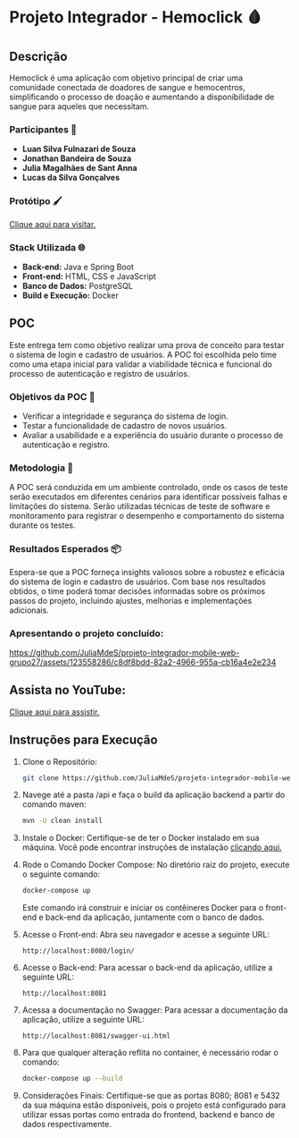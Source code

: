 # Projeto Integrador - Hemoclick 🩸

## Descrição

Hemoclick é uma aplicação com objetivo principal de criar uma comunidade conectada de doadores de sangue e hemocentros, simplificando o processo de doação e aumentando a disponibilidade de sangue para aqueles que necessitam.

### Participantes 👥

- **Luan Silva Fulnazari de Souza**
- **Jonathan Bandeira de Souza**
- **Julia Magalhães de Sant Anna**
- **Lucas da Silva Gonçalves**

### Protótipo 🖌️

[Clique aqui para visitar.](https://www.figma.com/file/F4Y4xlyGj2p76RkSUNRNCz/Projeto-Integrador?type=design&node-id=0-2&mode=design)


### Stack Utilizada 🌐

- **Back-end:** Java e Spring Boot
- **Front-end:** HTML, CSS e JavaScript
- **Banco de Dados:** PostgreSQL
- **Build e Execução:** Docker

## POC

Este entrega tem como objetivo realizar uma prova de conceito para testar o sistema de login e cadastro de usuários. A POC foi escolhida pelo time como uma etapa inicial para validar a viabilidade técnica e funcional do processo de autenticação e registro de usuários.

### Objetivos da POC 📝

- Verificar a integridade e segurança do sistema de login.
- Testar a funcionalidade de cadastro de novos usuários.
- Avaliar a usabilidade e a experiência do usuário durante o processo de autenticação e registro.

### Metodologia 🔄

A POC será conduzida em um ambiente controlado, onde os casos de teste serão executados em diferentes cenários para identificar possíveis falhas e limitações do sistema. Serão utilizadas técnicas de teste de software e monitoramento para registrar o desempenho e comportamento do sistema durante os testes.

### Resultados Esperados 📦

Espera-se que a POC forneça insights valiosos sobre a robustez e eficácia do sistema de login e cadastro de usuários. Com base nos resultados obtidos, o time poderá tomar decisões informadas sobre os próximos passos do projeto, incluindo ajustes, melhorias e implementações adicionais.

### Apresentando o projeto concluído:

https://github.com/JuliaMdeS/projeto-integrador-mobile-web-grupo27/assets/123558286/c8df8bdd-82a2-4966-955a-cb16a4e2e234

## Assista no YouTube:

[Clique aqui para assistir.](https://youtu.be/ZOJ_lZtjPV8)

## Instruções para Execução

1. Clone o Repositório:

   ```sh  
   git clone https://github.com/JuliaMdeS/projeto-integrador-mobile-web-grupo27.git 
   ```

2. Navege até a pasta /api e faça o build da aplicação backend a partir do comando maven:

    ```sh
    mvn -U clean install
    ```

3. Instale o Docker: Certifique-se de ter o Docker instalado em sua máquina. Você pode encontrar instruções de instalação [clicando aqui.](https://www.docker.com/products/docker-desktop/)


4. Rode o Comando Docker Compose: No diretório raiz do projeto, execute o seguinte comando:

    ```sh
    docker-compose up  
    ```

    Este comando irá construir e iniciar os contêineres Docker para o front-end e back-end da aplicação, juntamente com o banco de dados.


5. Acesse o Front-end: Abra seu navegador e acesse a seguinte URL:

    ```arduino
    http://localhost:8080/login/
    ```

6. Acesse o Back-end: Para acessar o back-end da aplicação, utilize a seguinte URL:

    ```arduino
    http://localhost:8081  
    ```

7. Acessa a documentação no Swagger: Para acessar a documentação da aplicação, utilize a seguinte URL:

    ```arduino
    http://localhost:8081/swagger-ui.html
    ```

8. Para que qualquer alteração reflita no container, é necessário rodar o comando:

    ```sh
    docker-compose up --build
    ```

9. Considerações Finais: Certifique-se que as portas 8080; 8081 e 5432 da sua máquina estão disponíveis, pois o projeto está configurado para utilizar essas portas como entrada do frontend, backend e banco de dados respectivamente.

